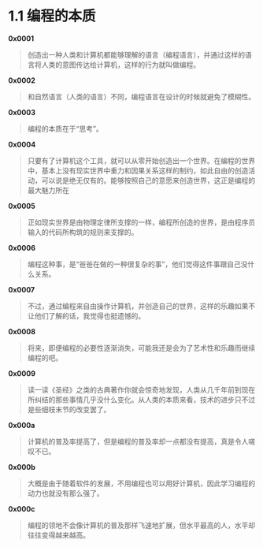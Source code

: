 # 1.1 编程的本质

**0x0001**
> 创造出一种人类和计算机都能够理解的语言（编程语言），并通过这样的语言将人类的意图传达给计算机，这样的行为就叫做编程。

**0x0002**
> 和自然语言（人类的语言）不同，编程语言在设计的时候就避免了模糊性。

**0x0003**
> 编程的本质在于“思考”。

**0x0004**
> 只要有了计算机这个工具，就可以从零开始创造出一个世界。在编程的世界中，基本上没有现实世界中重力和因果关系这样的制约，如此自由的创造活动，可以说是绝无仅有的。能够按照自己的意愿来创造世界，这正是编程的最大魅力所在

**0x0005**
> 正如现实世界是由物理定律所支撑的一样，编程所创造的世界，是由程序员输入的代码所构筑的规则来支撑的。

**0x0006**
> 编程这种事，是“爸爸在做的一种很复杂的事”，他们觉得这件事跟自己没什么关系。

**0x0007**
> 不过，通过编程来自由操作计算机，并创造自己的世界，这样的乐趣如果不让他们了解的话，我觉得也挺遗憾的。

**0x0008**
> 将来，即便编程的必要性逐渐消失，可能我还是会为了艺术性和乐趣而继续编程的吧。

**0x0009**
> 读一读《圣经》之类的古典著作你就会惊奇地发现，人类从几千年前到现在所纠结的那些事情几乎没什么变化。从人类的本质来看，技术的进步只不过是些细枝末节的改变罢了。

**0x000a**
> 计算机的普及率提高了，但是编程的普及率却一点都没有提高，真是令人嗟叹不已。

**0x000b**
> 大概是由于随着软件的发展，不用编程也可以用好计算机，因此学习编程的动力也就没有那么强了。

**0x000c**
> 编程的领地不会像计算机的普及那样飞速地扩展，但水平最高的人，水平却往往变得越来越高。
